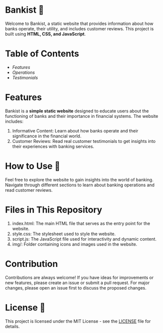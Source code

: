 # Bankist 🏦

Welcome to Bankist, a static website that provides information about how banks operate, their utility, and includes customer reviews. This project is built using **HTML, CSS, and JavaScript**.

# Table of Contents

- _Features_
- _Operations_
- _Testimonials_

# Features

Bankist is a **simple static website** designed to educate users about the functioning of banks and their importance in financial systems. The website includes:

1. Informative Content: Learn about how banks operate and their significance in the financial world.
2. Customer Reviews: Read real customer testimonials to get insights into their experiences with banking services.

# How to Use 💸

Feel free to explore the website to gain insights into the world of banking. Navigate through different sections to learn about banking operations and read customer reviews.

# Files in This Repository

1. index.html: The main HTML file that serves as the entry point for the website.
2. style.css: The stylesheet used to style the website.
3. script.js: The JavaScript file used for interactivity and dynamic content.
4. img/: Folder containing icons and images used in the website.

# Contribution

Contributions are always welcome! If you have ideas for improvements or new features, please create an issue or submit a pull request. For major changes, please open an issue first to discuss the proposed changes.

# License 📃

This project is licensed under the MIT License - see the [LICENSE](https://opensource.org/license/mit) file for details.

